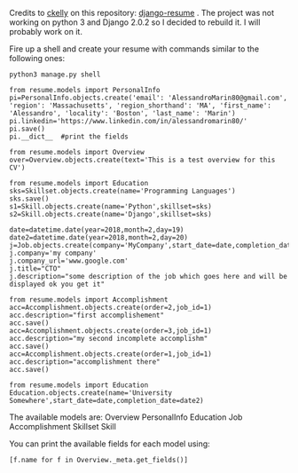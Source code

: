 Credits to [ckelly](https://github.com/ckelly) on this repository: [django-resume](https://github.com/ckelly/django-resume) . 
The project was not working on python 3 and Django 2.0.2 so I decided to rebuild it. I will probably work on it. 

Fire up a shell and create your resume with commands similar to the following ones: 
```
python3 manage.py shell

from resume.models import PersonalInfo
pi=PersonalInfo.objects.create('email': 'AlessandroMarin80@gmail.com', 'region': 'Massachusetts', 'region_shorthand': 'MA', 'first_name': 'Alessandro', 'locality': 'Boston', 'last_name': 'Marin')
pi.linkedin='https://www.linkedin.com/in/alessandromarin80/'
pi.save()
pi.__dict__  #print the fields

from resume.models import Overview
over=Overview.objects.create(text='This is a test overview for this CV')

from resume.models import Education
sks=Skillset.objects.create(name='Programming Languages')
sks.save()
s1=Skill.objects.create(name='Python',skillset=sks)
s2=Skill.objects.create(name='Django',skillset=sks)

date=datetime.date(year=2018,month=2,day=19)
date2=datetime.date(year=2018,month=2,day=20)
j=Job.objects.create(company='MyCompany',start_date=date,completion_date=date2)
j.company='my company'
j.company_url='www.google.com'
j.title="CTO"
j.description="some description of the job which goes here and will be displayed ok you get it"

from resume.models import Accomplishment
acc=Accomplishment.objects.create(order=2,job_id=1)
acc.description="first accomplishement"
acc.save()
acc=Accomplishment.objects.create(order=3,job_id=1)
acc.description="my second incomplete accomplishm"
acc.save()
acc=Accomplishment.objects.create(order=1,job_id=1)
acc.description="accomplishment there"
acc.save()

from resume.models import Education
Education.objects.create(name='University Somewhere',start_date=date,completion_date=date2)
```
The available models are: 
Overview
PersonalInfo
Education
Job
Accomplishment
Skillset
Skill

You can print the available fields for each model using:
```
[f.name for f in Overview._meta.get_fields()]
```